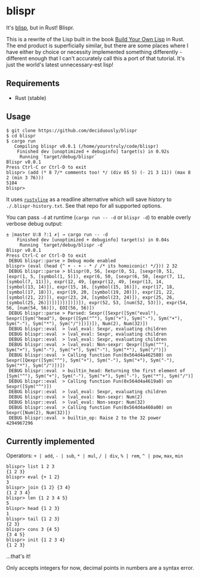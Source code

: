 # blispr

It's [blisp](https://github.com/deciduously/blisp), but in Rust!   Blispr.

This is a rewrite of the Lisp built in the book [Build Your Own Lisp](http://www.buildyourownlisp.com/) in Rust.  The end product is superficially similar, but there are some places where I have either by choice or necessity implemented something differently - different enough that I can't accurately call this a port of that tutorial.  It's just the world's latest unnecessary-est lisp!

## Requirements

* Rust (stable)

## Usage

```blispr
$ git clone https://github.com/deciduously/blispr
$ cd blispr
$ cargo run
   Compiling blispr v0.0.1 (/home/yourstruly/code/blispr)
    Finished dev [unoptimized + debuginfo] target(s) in 0.92s
     Running `target/debug/blispr`
Blispr v0.0.1
Press Ctrl-C or Ctrl-D to exit
blispr> (add (* 8 7/* comments too! */ (div 65 5) (- 21 3 11)) (max 8 2 (min 3 76)))
5104
blispr>
```

It uses [`rustyline`](https://github.com/kkawakam/rustyline) as a readline alternative which will save history to `./.blispr-history.txt`.  See that repo for all supported options.

You can pass `-d` at runtime (`cargo run -- -d` or `blispr -d`) to enable overly verbose debug output:
```
± |master U:8 ?:1 ✗| → cargo run -- -d
    Finished dev [unoptimized + debuginfo] target(s) in 0.04s
     Running `target/debug/blispr -d`
Blispr v0.0.1
Press Ctrl-C or Ctrl-D to exit
 DEBUG blispr::parse > Debug mode enabled
blispr> (eval (head {^ + - + - * / /* its homoiconic! */})) 2 32
 DEBUG blispr::parse > blispr(0, 56, [expr(0, 51, [sexpr(0, 51, [expr(1, 5, [symbol(1, 5)]), expr(6, 50, [sexpr(6, 50, [expr(7, 11, [symbol(7, 11)]), expr(12, 49, [qexpr(12, 49, [expr(13, 14, [symbol(13, 14)]), expr(15, 16, [symbol(15, 16)]), expr(17, 18, [symbol(17, 18)]), expr(19, 20, [symbol(19, 20)]), expr(21, 22, [symbol(21, 22)]), expr(23, 24, [symbol(23, 24)]), expr(25, 26, [symbol(25, 26)])])])])])])]), expr(52, 53, [num(52, 53)]), expr(54, 56, [num(54, 56)]), EOI(56, 56)])
 DEBUG blispr::parse > Parsed: Sexpr([Sexpr([Sym("eval"), Sexpr([Sym("head"), Qexpr([Sym("^"), Sym("+"), Sym("-"), Sym("+"), Sym("-"), Sym("*"), Sym("/")])])]), Num(2), Num(32)])
 DEBUG blispr::eval  > lval_eval: Sexpr, evaluating children
 DEBUG blispr::eval  > lval_eval: Sexpr, evaluating children
 DEBUG blispr::eval  > lval_eval: Sexpr, evaluating children
 DEBUG blispr::eval  > lval_eval: Non-sexpr: Qexpr([Sym("^"), Sym("+"), Sym("-"), Sym("+"), Sym("-"), Sym("*"), Sym("/")])
 DEBUG blispr::eval  > Calling function Fun(0x564d4a462580) on Sexpr([Qexpr([Sym("^"), Sym("+"), Sym("-"), Sym("+"), Sym("-"), Sym("*"), Sym("/")])])
 DEBUG blispr::eval  > builtin_head: Returning the first element of [Sym("^"), Sym("+"), Sym("-"), Sym("+"), Sym("-"), Sym("*"), Sym("/")]
 DEBUG blispr::eval  > Calling function Fun(0x564d4a4619a0) on Sexpr([Sym("^")])
 DEBUG blispr::eval  > lval_eval: Sexpr, evaluating children
 DEBUG blispr::eval  > lval_eval: Non-sexpr: Num(2)
 DEBUG blispr::eval  > lval_eval: Non-sexpr: Num(32)
 DEBUG blispr::eval  > Calling function Fun(0x564d4a460a00) on Sexpr([Num(2), Num(32)])
 DEBUG blispr::eval  > builtin_op: Raise 2 to the 32 power
4294967296
```

## Currently implemented

Operators: `+ | add`, `- | sub`, `* | mul`, `/ | div`, `% | rem`, `^ | pow`, `max`, `min`

```
blispr> list 1 2 3
{1 2 3}
blispr> eval {+ 1 2}
3
blispr> join {1 2} {3 4}
{1 2 3 4}
blispr> len {1 2 3 4 5}
5
blispr> head {1 2 3}
1
blispr> tail {1 2 3}
{2 3}
blispr> cons 3 {4 5}
{3 4 5}
blispr> init {1 2 3 4}
{1 2 3}
```

...that's it!

Only accepts integers for now, decimal points in numbers are a syntax error.